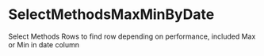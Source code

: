 # SelectMethodsMaxMinByDate
Select Methods Rows to find row depending on performance, included Max or Min in date column 
